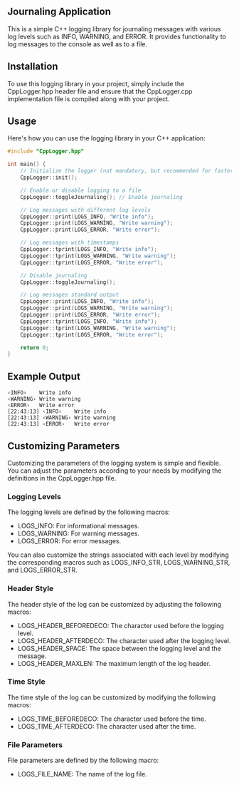 ## Journaling Application

This is a simple C++ logging library for journaling messages with various log levels such as INFO, WARNING, and ERROR. It provides functionality to log messages to the console as well as to a file.

## Installation

To use this logging library in your project, simply include the CppLogger.hpp header file and ensure that the CppLogger.cpp implementation file is compiled along with your project.

## Usage

Here's how you can use the logging library in your C++ application:

```cpp
#include "CppLogger.hpp"

int main() {
    // Initialize the logger (not mandatory, but recommended for faster logging)
    CppLogger::init();

    // Enable or disable logging to a file
    CppLogger::toggleJournaling(); // Enable journaling

    // Log messages with different log levels
    CppLogger::print(LOGS_INFO, "Write info");
    CppLogger::print(LOGS_WARNING, "Write warning");
    CppLogger::print(LOGS_ERROR, "Write error");

    // Log messages with timestamps
    CppLogger::tprint(LOGS_INFO, "Write info");
    CppLogger::tprint(LOGS_WARNING, "Write warning");
    CppLogger::tprint(LOGS_ERROR, "Write error");

    // Disable journaling
    CppLogger::toggleJournaling();

    // Log messages standard output
    CppLogger::print(LOGS_INFO, "Write info");
    CppLogger::print(LOGS_WARNING, "Write warning");
    CppLogger::print(LOGS_ERROR, "Write error");
    CppLogger::tprint(LOGS_INFO, "Write info");
    CppLogger::tprint(LOGS_WARNING, "Write warning");
    CppLogger::tprint(LOGS_ERROR, "Write error");

    return 0;
}
```
## Example Output

```log
‹INFO›    Write info
‹WARNING› Write warning
‹ERROR›   Write error
[22:43:13] ‹INFO›    Write info
[22:43:13] ‹WARNING› Write warning
[22:43:13] ‹ERROR›   Write error
```

## Customizing Parameters

Customizing the parameters of the logging system is simple and flexible.  
You can adjust the parameters according to your needs by modifying the definitions in the CppLogger.hpp file.

### Logging Levels

The logging levels are defined by the following macros:

- LOGS_INFO: For informational messages.
- LOGS_WARNING: For warning messages.
- LOGS_ERROR: For error messages.

You can also customize the strings associated with each level by modifying the corresponding macros such as LOGS_INFO_STR, LOGS_WARNING_STR, and LOGS_ERROR_STR.

### Header Style

The header style of the log can be customized by adjusting the following macros:

- LOGS_HEADER_BEFOREDECO: The character used before the logging level.
- LOGS_HEADER_AFTERDECO: The character used after the logging level.
- LOGS_HEADER_SPACE: The space between the logging level and the message.
- LOGS_HEADER_MAXLEN: The maximum length of the log header.

### Time Style

The time style of the log can be customized by modifying the following macros:

- LOGS_TIME_BEFOREDECO: The character used before the time.
- LOGS_TIME_AFTERDECO: The character used after the time.

### File Parameters

File parameters are defined by the following macro:

- LOGS_FILE_NAME: The name of the log file.